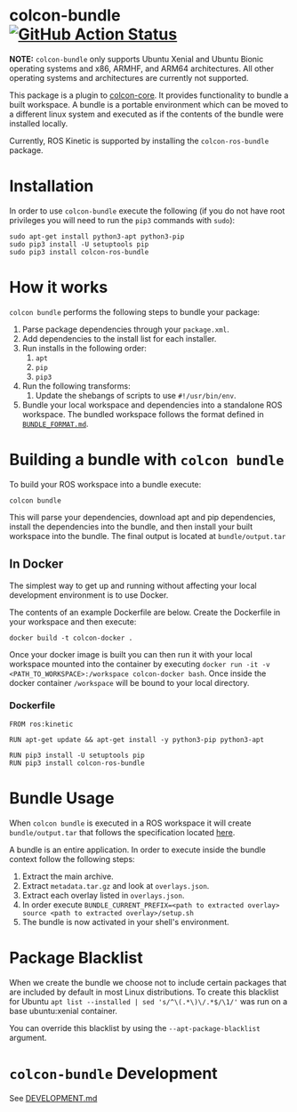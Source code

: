 # colcon-bundle [![GitHub Action Status][action-badge]][action-workflow]

**NOTE:** `colcon-bundle` only supports Ubuntu Xenial and Ubuntu Bionic operating systems and x86, ARMHF, and ARM64 architectures. All other operating systems and architectures are currently not supported.

This package is a plugin to [colcon-core](https://github.com/colcon/colcon-core.git). It provides functionality to bundle a built
workspace. A bundle is a portable environment which can be moved to a different linux system and executed
as if the contents of the bundle were installed locally.

Currently, ROS Kinetic is supported by installing the `colcon-ros-bundle` package.

# Installation

In order to use `colcon-bundle` execute the following (if you do not have root privileges you will need to run the `pip3` commands with `sudo`):

```
sudo apt-get install python3-apt python3-pip
sudo pip3 install -U setuptools pip
sudo pip3 install colcon-ros-bundle
```

# How it works

`colcon bundle` performs the following steps to bundle your package:

1. Parse package dependencies through your `package.xml`.
1. Add dependencies to the install list for each installer.
1. Run installs in the following order:
    1. `apt`
    1. `pip`
    1. `pip3`
1. Run the following transforms:
    1. Update the shebangs of scripts to use `#!/usr/bin/env`.
1. Bundle your local workspace and dependencies into a standalone ROS workspace.
The bundled workspace follows the format defined in [`BUNDLE_FORMAT.md`](BUNDLE_FORMAT.md).

# Building a bundle with `colcon bundle`

To build your ROS workspace into a bundle execute:

`colcon bundle`

This will parse your dependencies, download apt and pip dependencies, install the dependencies into the bundle, and
then install your built workspace into the bundle. The final output is located at `bundle/output.tar`

## In Docker

The simplest way to get up and running without affecting your local development environment is to use Docker.

The contents of an example Dockerfile are below. Create the Dockerfile in your workspace and then execute:

`docker build -t colcon-docker .` 

Once your docker image is built you can then run it with your local workspace mounted into the container by executing `docker run -it -v <PATH_TO_WORKSPACE>:/workspace colcon-docker bash`. Once inside the docker container `/workspace` will be bound to your local directory.

### Dockerfile

```
FROM ros:kinetic

RUN apt-get update && apt-get install -y python3-pip python3-apt

RUN pip3 install -U setuptools pip
RUN pip3 install colcon-ros-bundle
```

# Bundle Usage

When `colcon bundle` is executed in a ROS workspace it will create `bundle/output.tar` that follows the specification located [here](BUNDLE_FORMAT.md). 

A bundle is an entire application. In order to execute inside the bundle context follow the following steps:

1. Extract the main archive.
1. Extract `metadata.tar.gz` and look at `overlays.json`.
1. Extract each overlay listed in `overlays.json`.
1. In order execute `BUNDLE_CURRENT_PREFIX=<path to extracted overlay> source <path to extracted overlay>/setup.sh`
1. The bundle is now activated in your shell's environment.

# Package Blacklist

When we create the bundle we choose not to include certain packages that are included by default in most
Linux distributions. To create this blacklist for Ubuntu `apt list --installed | sed 's/^\(.*\)\/.*$/\1/'` was run on a base ubuntu:xenial container.

You can override this blacklist by using the `--apt-package-blacklist` argument.

# `colcon-bundle` Development

See [DEVELOPMENT.md](DEVELOPMENT.md)

[action-badge]: https://github.com/colcon/colcon-bundle/workflows/Testing%20workflows%20for%20colcon-bundle/badge.svg
[action-workflow]: https://github.com/colcon/colcon-bundle/actions
[travis-build]: https://travis-ci.org/colcon/colcon-bundle
[travis-build-badge]: https://travis-ci.org/colcon/colcon-bundle.svg?branch=master
